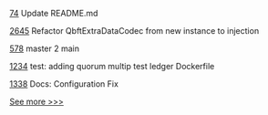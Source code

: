 
[74](https://github.com/hyperledger/aries-mobile-agent-react-native/pull/74) Update README.md

[2645](https://github.com/hyperledger/besu/pull/2645) Refactor QbftExtraDataCodec from new instance to injection

[578](https://github.com/hyperledger-labs/business-partner-agent/pull/578) master 2 main

[1234](https://github.com/hyperledger/cactus/pull/1234) test: adding quorum multip test ledger Dockerfile

[1338](https://github.com/hyperledger/iroha/pull/1338) Docs: Configuration Fix


[See more >>>](https://start-here.hyperledger.org/pull-requests)
